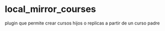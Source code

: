 # local_mirror_courses
plugin que permite crear cursos hijos  o replicas a partir de un curso padre

